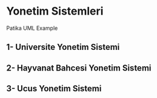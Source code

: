 # Yonetim Sistemleri
Patika UML Example
## 1- Universite Yonetim Sistemi
## 2- Hayvanat Bahcesi Yonetim Sistemi
## 3- Ucus Yonetim Sistemi
